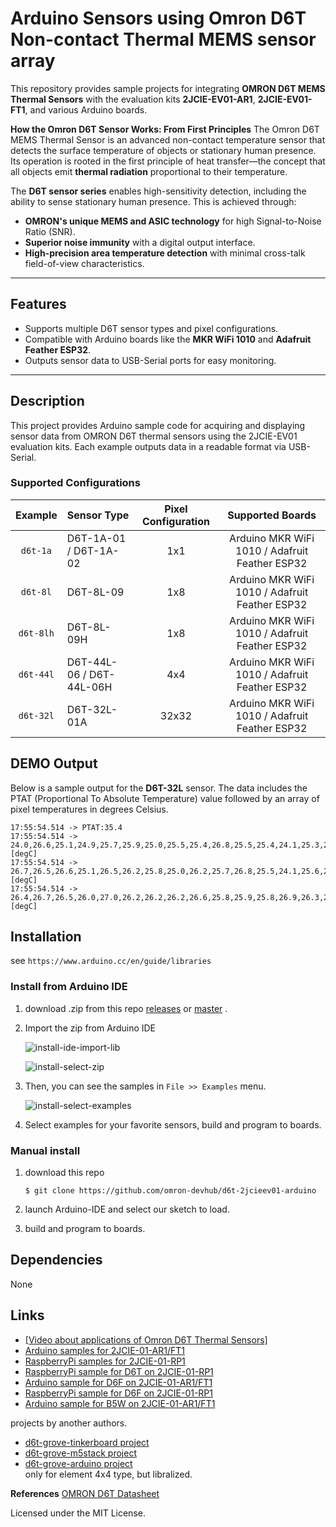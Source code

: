 # Arduino Sensors using Omron D6T Non-contact Thermal MEMS sensor array 
This repository provides sample projects for integrating **OMRON D6T MEMS Thermal Sensors** with the evaluation kits **2JCIE-EV01-AR1**, **2JCIE-EV01-FT1**, and various Arduino boards.

**How the Omron D6T Sensor Works: From First Principles**
The Omron D6T MEMS Thermal Sensor is an advanced non-contact temperature sensor that detects the surface temperature of objects or stationary human presence. Its operation is rooted in the first principle of heat transfer—the concept that all objects emit **thermal radiation** proportional to their temperature.

The **D6T sensor series** enables high-sensitivity detection, including the ability to sense stationary human presence. This is achieved through:

- **OMRON's unique MEMS and ASIC technology** for high Signal-to-Noise Ratio (SNR).
- **Superior noise immunity** with a digital output interface.
- **High-precision area temperature detection** with minimal cross-talk field-of-view characteristics.
---
## Features
- Supports multiple D6T sensor types and pixel configurations.
- Compatible with Arduino boards like the **MKR WiFi 1010** and **Adafruit Feather ESP32**.
- Outputs sensor data to USB-Serial ports for easy monitoring.
---
## Description
This project provides Arduino sample code for acquiring and displaying sensor data from OMRON D6T thermal sensors using the 2JCIE-EV01 evaluation kits. Each example outputs data in a readable format via USB-Serial.
### Supported Configurations

| **Example** | **Sensor Type**            | **Pixel Configuration** | **Supported Boards**                           |
|:-----------:|:---------------------------|:------------------------:|:----------------------------------------------:|
| `d6t-1a`    | D6T-1A-01 / D6T-1A-02      | 1x1                     | Arduino MKR WiFi 1010 / Adafruit Feather ESP32 |
| `d6t-8l`    | D6T-8L-09                  | 1x8                     | Arduino MKR WiFi 1010 / Adafruit Feather ESP32 |
| `d6t-8lh`   | D6T-8L-09H                 | 1x8                     | Arduino MKR WiFi 1010 / Adafruit Feather ESP32 |
| `d6t-44l`   | D6T-44L-06 / D6T-44L-06H   | 4x4                     | Arduino MKR WiFi 1010 / Adafruit Feather ESP32 |
| `d6t-32l`   | D6T-32L-01A                | 32x32                   | Arduino MKR WiFi 1010 / Adafruit Feather ESP32 |

## DEMO Output
Below is a sample output for the **D6T-32L** sensor. The data includes the PTAT (Proportional To Absolute Temperature) value followed by an array of pixel temperatures in degrees Celsius.

```
17:55:54.514 -> PTAT:35.4
17:55:54.514 -> 24.0,26.6,25.1,24.9,25.7,25.9,25.0,25.5,25.4,26.8,25.5,25.4,24.1,25.3,25.6,25.2,25.0,25.2,24.2,24.2,25.1,25.4,23.2,26.1,26.4,25.3,27.3,26.4,24.4,26.8,23.4,22.0 [degC]
17:55:54.514 -> 26.7,26.5,26.6,25.1,26.5,26.2,25.8,25.0,26.2,25.7,26.8,25.5,24.1,25.6,25.6,25.3,25.1,25.3,24.2,24.5,25.0,23.2,23.9,24.1,25.4,27.3,24.8,25.8,26.8,23.4,25.1,23.1 [degC]
17:55:54.514 -> 26.4,26.7,26.5,26.0,27.0,26.2,26.2,26.2,26.6,25.8,25.9,25.8,26.9,26.3,26.8,25.6,25.6,25.9,25.4,25.4,24.8,23.9,24.1,25.3,25.8,24.8,26.0,25.2,26.9,25.2,23.1,24.6 [degC]

```

## Installation
see `https://www.arduino.cc/en/guide/libraries`

### Install from Arduino IDE
1. download .zip from this repo [releases](releases)
    or [master](archive/master.zip) .
2. Import the zip from Arduino IDE

    ![install-ide-import-lib](https://user-images.githubusercontent.com/48547675/55043017-9a34e980-5077-11e9-885d-03f9f82e3491.JPG)

    ![install-select-zip](https://user-images.githubusercontent.com/48547675/55043034-a7ea6f00-5077-11e9-99d5-26423fb652b5.JPG)

3. Then, you can see the samples in `File >> Examples` menu.

    ![install-select-examples](https://user-images.githubusercontent.com/48547675/55043028-a28d2480-5077-11e9-8365-6745cda417ff.JPG)

4. Select examples for your favorite sensors, build and program to boards.

### Manual install
1. download this repo

    ```shell
    $ git clone https://github.com/omron-devhub/d6t-2jcieev01-arduino
    ```

2. launch Arduino-IDE and select our sketch to load.
3. build and program to boards.


## Dependencies
None

## Links
- [[Video about applications of Omron D6T Thermal Sensors]](url)
- [Arduino samples for 2JCIE-01-AR1/FT1](https://github.com/omron-devhub/2jcieev01-arduino)
- [RaspberryPi samples for 2JCIE-01-RP1](https://github.com/omron-devhub/2jcieev01-raspberrypi)
- [RaspberryPi sample for D6T on 2JCIE-01-RP1](https://github.com/omron-devhub/d6t-2jcieev01-raspberrypi)
- [Arduino sample for D6F on 2JCIE-01-AR1/FT1](https://github.com/omron-devhub/d6f-2jcieev01-arduino)
- [RaspberryPi sample for D6F on 2JCIE-01-RP1](https://github.com/omron-devhub/d6f-2jcieev01-raspberrypi)
- [Arduino sample for B5W on 2JCIE-01-AR1/FT1](https://github.com/omron-devhub/b5w-2jcieev01-arduino)

projects by another authors.

- [d6t-grove-tinkerboard project](https://github.com/omron-devhub/d6t-grove-tinkerboard)
- [d6t-grove-m5stack project](https://github.com/omron-devhub/d6t-grove-m5stack)
- [d6t-grove-arduino project](https://github.com/omron-devhub/d6t-grove-arduino)  
    only for element 4x4 type, but libralized.

**References**
[OMRON D6T Datasheet ](url)

Licensed under the MIT License.

